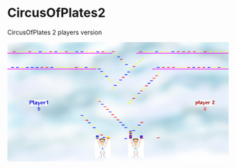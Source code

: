 # CircusOfPlates2
CircusOfPlates 2 players version

![Screenshot](https://github.com/Kallaf/CircusOfPlates2/blob/master/screenshots/mainpage.png?raw=true)
